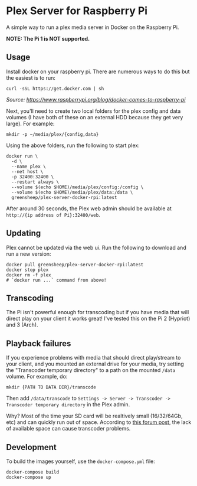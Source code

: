 # Plex Server for Raspberry Pi

A simple way to run a plex media server in Docker on the Raspberry Pi.

**NOTE: The Pi 1 is NOT supported.**

## Usage

Install docker on your raspberry pi. There are numerous ways to do this but the easiest is to run:

    curl -sSL https://get.docker.com | sh

_Source: https://www.raspberrypi.org/blog/docker-comes-to-raspberry-pi_

Next, you'll need to create two local folders for the plex config and data volumes (I have both of these on an external HDD because they get very large). For example:

    mkdir -p ~/media/plex/{config,data}

Using the above folders, run the following to start plex:

    docker run \
      -d \
      --name plex \
      --net host \
      -p 32400:32400 \
      --restart always \
      --volume $(echo $HOME)/media/plex/config:/config \
      --volume $(echo $HOME)/media/plex/data:/data \
      greensheep/plex-server-docker-rpi:latest

After around 30 seconds, the Plex web admin should be available at `http://{ip address of Pi}:32400/web`.

## Updating

Plex cannot be updated via the web ui. Run the following to download and run a new version:

    docker pull greensheep/plex-server-docker-rpi:latest
    docker stop plex
    docker rm -f plex
    # `docker run ...` command from above!

## Transcoding

The Pi isn't powerful enough for transcoding but if you have media that will direct play on your client it works great! I've tested this on the Pi 2 (Hypriot) and 3 (Arch).

## Playback failures

If you experience problems with media that should direct play/stream to your client, and you mounted an external drive for your media, try setting the "Transcoder temporary directory" to a path on the mounted `/data` volume. For example, do:

    mkdir {PATH TO DATA DIR}/transcode

Then add `/data/transcode` to `Settings -> Server -> Transcoder -> Transcoder temporary directory` in the Plex admin.

Why? Most of the time your SD card will be realtively small (16/32/64Gb, etc) and can quickly run out of space. According to [this forum post](https://forums.plex.tv/discussion/206281/there-was-a-problem-playing-this-item), the lack of available space can cause transcoder problems.

## Development

To build the images yourself, use the `docker-compose.yml` file:

    docker-compose build
    docker-compose up
